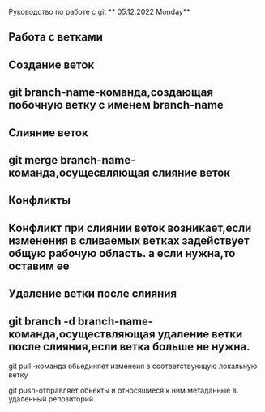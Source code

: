Руководство по работе с git ** 05.12.2022 Monday**

## Работа с ветками

## Создание веток 

## git branch-name-команда,создающая побочную ветку с именем branch-name

## Слияние веток

## git merge branch-name-команда,осущесвляющая слияние веток 

## Конфликты

## Конфликт при слиянии веток возникает,если изменения в сливаемых ветках задействует общую рабочую область. а если нужна,то оставим ее

## Удаление ветки после слияния

## git branch -d branch-name-команда,осуществляющая удаление ветки после слияния,если ветка больше не нужна.

git pull -команда обьединяет изменеия в соответствующую локальную ветку

git push-отправляет обьекты и относящиеся к ним метаданные в удаленный репозиторий
